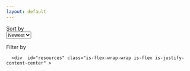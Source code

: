 ```yaml
---
layout: default
---
```

<script>
function hideOrShowText(text) {
    text.classList.toggle("is-clipped");
    text.style.whiteSpace = text.classList.contains("is-clipped") ?  "nowrap" : "normal";
}
</script>
<div id="main-wrap" class="is-flex  is-flex-direction-column ">
    <nav class="level filters">
                    <div class="filter level-item">
                <div class="tag is-size-6"> Sort by </div>
                          <select name="sort-by" id="sort-by">
                                <option value="newest">Newest</option>
                                <option value="oldest">Oldest</option>
                                <option value="name">Name</option>
                          </select>
                </div>
                        <div class="filter level-item">
                          <p class="has-text-centered">Filter by</p>
                          <div id="tags"></div>
                </div>
                      <div class="level-item">
                          <p id="info"></p>
                </div>
    </nav>

      <div  id="resources" class="is-flex-wrap-wrap is-flex is-justify-content-center" >
<!--     <div id="root" class="cols"> -->
<!-- </div> -->
  </div>
    </div>
